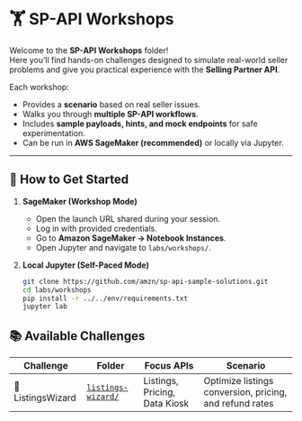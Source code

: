 # 🏋️ SP-API Workshops

Welcome to the **SP-API Workshops** folder!  
Here you’ll find hands-on challenges designed to simulate real-world seller problems and give you practical experience with the **Selling Partner API**.

Each workshop:
- Provides a **scenario** based on real seller issues.
- Walks you through **multiple SP-API workflows**.
- Includes **sample payloads, hints, and mock endpoints** for safe experimentation.
- Can be run in **AWS SageMaker (recommended)** or locally via Jupyter.

---

## 🚀 How to Get Started

1. **SageMaker (Workshop Mode)**  
   - Open the launch URL shared during your session.  
   - Log in with provided credentials.  
   - Go to **Amazon SageMaker → Notebook Instances**.  
   - Open Jupyter and navigate to `labs/workshops/`.

2. **Local Jupyter (Self-Paced Mode)**  
   ```bash
   git clone https://github.com/amzn/sp-api-sample-solutions.git
   cd labs/workshops
   pip install -r ../../env/requirements.txt
   jupyter lab
   ```

## 📚 Available Challenges

| Challenge             | Folder              | Focus APIs                         | Scenario                                                       |
|-----------------------|---------------------|------------------------------------|----------------------------------------------------------------|
| 🧙 ListingsWizard     | [`listings-wizard/`](https://github.com/amzn/selling-partner-api-samples/tree/hands-on-labs/labs/workshops/listings-wizard)   | Listings, Pricing, Data Kiosk      | Optimize listings conversion, pricing, and refund rates        |
